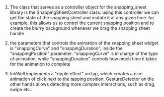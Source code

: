 1. The class that serves as a controller object for the snapping_sheet library is the
SnappingSheetController class. using this controller we can get the state of the snapping sheet and
mutate it at any given time. for example, this allows us to control the current snapping position
and to create the blurry background whenever we drag the snapping sheet handle

2. the parameters that controls the animation of the snapping sheet widget is "snappingCurve" and
"snappingDuration", inside the "snappingPosition" parameter. "snappingCurve" is in charge of the
type of animation, while "snappingDuration" controls how much time it takes for the animation to
complete

3. InkWell implements a "ripple effect" on tap, which creates a nice animation of click next to the
tapping position. GestureDetector on the other hands allows detecting more complex interactions,
such as drag, swipe etc..

